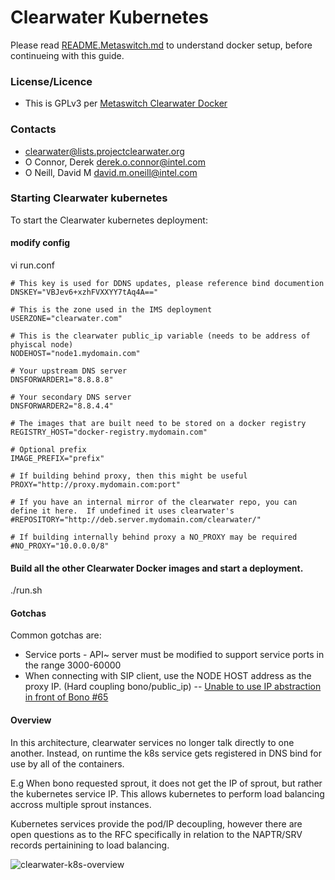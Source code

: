 # Clearwater Kubernetes

Please read [README.Metaswitch.md](https://github.com/Intel-Corp/clearwater-kubernertes/blob/master/README.Metaswitch.md) to understand docker setup, before continueing with this guide.

### License/Licence

- This is GPLv3 per [Metaswitch Clearwater Docker](https://github.com/Metaswitch/clearwater-docker)

### Contacts

- clearwater@lists.projectclearwater.org
- O Connor, Derek <derek.o.connor@intel.com>
- O Neill, David M <david.m.oneill@intel.com>

### Starting Clearwater kubernetes

To start the Clearwater kubernetes deployment:

#### modify config
vi run.conf

```
# This key is used for DDNS updates, please reference bind documention
DNSKEY="VBJev6+xzhFVXXYY7tAq4A=="
	
# This is the zone used in the IMS deployment 
USERZONE="clearwater.com"
	
# This is the clearwater public_ip variable (needs to be address of phyiscal node)
NODEHOST="node1.mydomain.com"
	
# Your upstream DNS server
DNSFORWARDER1="8.8.8.8"
	
# Your secondary DNS server
DNSFORWARDER2="8.8.4.4"
	
# The images that are built need to be stored on a docker registry
REGISTRY_HOST="docker-registry.mydomain.com"
	
# Optional prefix
IMAGE_PREFIX="prefix"
	
# If building behind proxy, then this might be useful
PROXY="http://proxy.mydomain.com:port"
	
# If you have an internal mirror of the clearwater repo, you can define it here.  If undefined it uses clearwater's
#REPOSITORY="http://deb.server.mydomain.com/clearwater/"
	
# If building internally behind proxy a NO_PROXY may be required
#NO_PROXY="10.0.0.0/8"
```    
#### Build all the other Clearwater Docker images and start a deployment.
./run.sh

#### Gotchas

Common gotchas are:

- Service ports - API~ server must be modified to support service ports in the range 3000-60000
- When connecting with SIP client, use the NODE HOST address as the proxy IP.  (Hard coupling bono/public_ip) 
-- [Unable to use IP abstraction in front of Bono #65](https://github.com/Metaswitch/clearwater-docker/issues/65) 

#### Overview

In this architecture, clearwater services no longer talk directly to one another.
Instead, on runtime the k8s service gets registered in DNS bind for use by all of the containers.

E.g When bono requested sprout, it does not get the IP of sprout, but rather the kubernetes service IP.
This allows kubernetes to perform load balancing accross multiple sprout instances.

Kubernetes services provide the pod/IP decoupling, 
however there are open questions as to the RFC specifically in relation to the NAPTR/SRV records pertainining to load balancing.

![clearwater-k8s-overview](https://raw.githubusercontent.com/Intel-Corp/clearwater-kubernertes/master/docs/images/clearwater-k8s.png)
